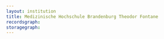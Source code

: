 ```yaml
---
layout: institution
title: Medizinische Hochschule Brandenburg Theodor Fontane
recordsgraph: 
storagegraph: 
---
```

